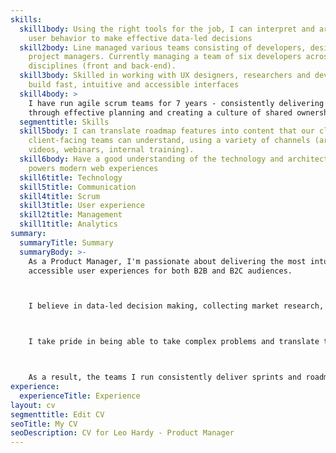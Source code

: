 ```yaml
---
skills:
  skill1body: Using the right tools for the job, I can interpret and articulate
    user behavior to make effective data-led decisions
  skill2body: Line managed various teams consisting of developers, designers and
    project managers. Currently managing a team of six developers across various
    disciplines (front and back-end).
  skill3body: Skilled in working with UX designers, researchers and developers to
    build fast, intuitive and accessible interfaces
  skill4body: >
    I have run agile scrum teams for 7 years - consistently delivering sprints
    through effective planning and creating a culture of shared ownership.
  segmenttitle: Skills
  skill5body: I can translate roadmap features into content that our clients and
    client-facing teams can understand, using a variety of channels (articles,
    videos, webinars, internal training).
  skill6body: Have a good understanding of the technology and architecture that
    powers modern web experiences
  skill6title: Technology
  skill5title: Communication
  skill4title: Scrum
  skill3title: User experience
  skill2title: Management
  skill1title: Analytics
summary:
  summaryTitle: Summary
  summaryBody: >-
    As a Product Manager, I'm passionate about delivering the most intuitive and
    accessible user experiences for both B2B and B2C audiences.



    I believe in data-led decision making, collecting market research, user testing and analytics to build and then iterate on a product.



    I take pride in being able to take complex problems and translate them into simple concepts that my team can deliver and our clients can understand.



    As a result, the teams I run consistently deliver sprints and roadmap features through clear communication, effective planning and a culture of shared ownership.
experience:
  experienceTitle: Experience
layout: cv
segmenttitle: Edit CV
seoTitle: My CV
seoDescription: CV for Leo Hardy - Product Manager
---
```

